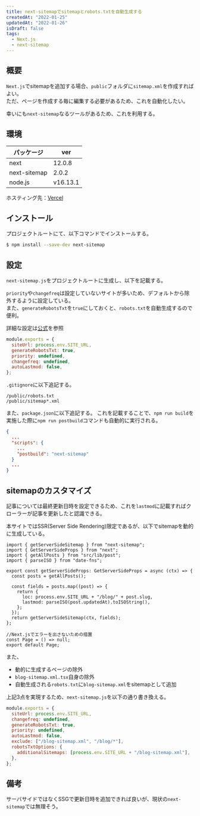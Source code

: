 ```yaml
---
title: next-sitemapでsitemapとrobots.txtを自動生成する
createdAt: "2022-01-25"
updatedAt: "2022-01-26"
isDraft: false
tags:
  - Next.js
  - next-sitemap
---
```


## 概要

`Next.js`でsitemapを追加する場合、`public`フォルダに`sitemap.xml`を作成すればよい。  
ただ、ページを作成する毎に編集する必要があるため、これを自動化したい。

幸いにも`next-sitemap`なるツールがあるため、これを利用する。

## 環境

| パッケージ   | ver      |
| ------------ | -------- |
| next         | 12.0.8   |
| next-sitemap | 2.0.2    |
| node.js      | v16.13.1 |

ホスティング先：[Vercel](https://vercel.com/)

## インストール

プロジェクトルートにて、以下コマンドでインストールする。

```sh
$ npm install --save-dev next-sitemap
```

## 設定

`next-sitemap.js`をプロジェクトルートに生成し、以下を記載する。

`priority`や`changefreq`は設定していないサイトが多いため、デフォルトから除外するように設定している。  
また、`generateRobotsTxt`を`true`にしておくと、`robots.txt`を自動生成するので便利。

詳細な設定は[公式](https://github.com/iamvishnusankar/next-sitemap)を参照

```js:next-sitemap.js
module.exports = {
  siteUrl: process.env.SITE_URL,
  generateRobotsTxt: true,
  priority: undefined,
  changefreq: undefined,
  autoLastmod: false,
};
```

`.gitignore`に以下追記する。

```conf:.gitignore
/public/robots.txt
/public/sitemap*.xml
```

また、`package.json`に以下追記する。
これを記載することで、`npm run build`を実施した際に`npm run postbuild`コマンドも自動的に実行される。

```json:package.json {5}
{
  ...
  "scripts": {
    ...
    "postbuild": "next-sitemap"
  }
  ...
}

```

## sitemapのカスタマイズ

記事については最終更新日時を設定できるため、これを`lastmod`に記載すればクローラーが記事を更新したと認識できる。

本サイトではSSR(Server Side Rendering)限定であるが、以下でsitemapを動的に生成している。

```tsx:pages/blog-sitemap.xml.tsx
import { getServerSideSitemap } from "next-sitemap";
import { GetServerSideProps } from "next";
import { getAllPosts } from "src/lib/post";
import { parseISO } from "date-fns";

export const getServerSideProps: GetServerSideProps = async (ctx) => {
  const posts = getAllPosts();

  const fields = posts.map((post) => {
    return {
      loc: process.env.SITE_URL + "/blog/" + post.slug,
      lastmod: parseISO(post.updatedAt).toISOString(),
    };
  });
  return getServerSideSitemap(ctx, fields);
};

//Next.jsでエラーを出さないための措置
const Page = () => null;
export default Page;
```

また、

- 動的に生成するページの除外
- `blog-sitemap.xml.tsx`自身の除外
- 自動生成される`robots.txt`に`blog-sitemap.xml`をsitemapとして追加

上記3点を実現するため、`next-sitemap.js`を以下の通り書き換える。

```js:next-sitemap.js {7-9}
module.exports = {
  siteUrl: process.env.SITE_URL,
  changefreq: undefined,
  generateRobotsTxt: true,
  priority: undefined,
  autoLastmod: false,
  exclude: ["/blog-sitemap.xml", "/blog/*"],
  robotsTxtOptions: {
    additionalSitemaps: [process.env.SITE_URL + "/blog-sitemap.xml"],
  },
};
```

## 備考

サーバサイドではなくSSGで更新日時を追加できれば良いが、現状の`next-sitemap`では無理そう。
